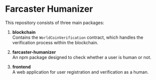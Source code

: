 # Farcaster Humanizer

This repository consists of three main packages:

1. **blockchain**  
   Contains the `WorldCoinVerification` contract, which handles the verification process within the blockchain.

2. **farcaster-humanizer**  
   An npm package designed to check whether a user is human or not.

3. **frontend**  
   A web application for user registration and verification as a human.

